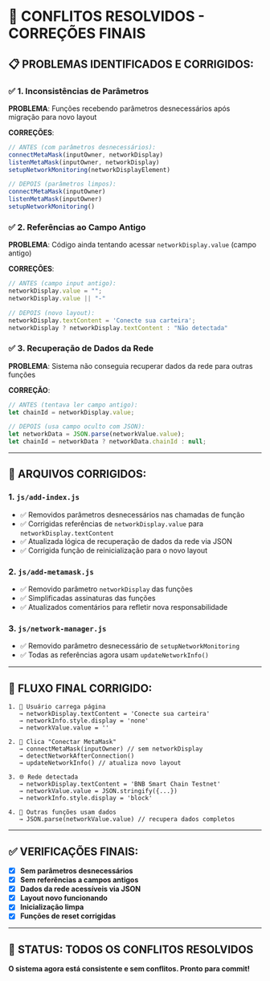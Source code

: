 # 🔧 **CONFLITOS RESOLVIDOS - CORREÇÕES FINAIS**

## 📋 **PROBLEMAS IDENTIFICADOS E CORRIGIDOS:**

### ✅ **1. Inconsistências de Parâmetros**

**PROBLEMA**: Funções recebendo parâmetros desnecessários após migração para novo layout

**CORREÇÕES**:
```javascript
// ANTES (com parâmetros desnecessários):
connectMetaMask(inputOwner, networkDisplay)
listenMetaMask(inputOwner, networkDisplay)  
setupNetworkMonitoring(networkDisplayElement)

// DEPOIS (parâmetros limpos):
connectMetaMask(inputOwner)
listenMetaMask(inputOwner)
setupNetworkMonitoring()
```

### ✅ **2. Referências ao Campo Antigo**

**PROBLEMA**: Código ainda tentando acessar `networkDisplay.value` (campo antigo)

**CORREÇÕES**:
```javascript
// ANTES (campo input antigo):
networkDisplay.value = "";
networkDisplay.value || "-"

// DEPOIS (novo layout):
networkDisplay.textContent = 'Conecte sua carteira';
networkDisplay ? networkDisplay.textContent : "Não detectada"
```

### ✅ **3. Recuperação de Dados da Rede**

**PROBLEMA**: Sistema não conseguia recuperar dados da rede para outras funções

**CORREÇÃO**:
```javascript
// ANTES (tentava ler campo antigo):
let chainId = networkDisplay.value;

// DEPOIS (usa campo oculto com JSON):
let networkData = JSON.parse(networkValue.value);
let chainId = networkData ? networkData.chainId : null;
```

---

## 🔧 **ARQUIVOS CORRIGIDOS:**

### **1. `js/add-index.js`**
- ✅ Removidos parâmetros desnecessários nas chamadas de função
- ✅ Corrigidas referências de `networkDisplay.value` para `networkDisplay.textContent`
- ✅ Atualizada lógica de recuperação de dados da rede via JSON
- ✅ Corrigida função de reinicialização para o novo layout

### **2. `js/add-metamask.js`**
- ✅ Removido parâmetro `networkDisplay` das funções
- ✅ Simplificadas assinaturas das funções
- ✅ Atualizados comentários para refletir nova responsabilidade

### **3. `js/network-manager.js`**
- ✅ Removido parâmetro desnecessário de `setupNetworkMonitoring`
- ✅ Todas as referências agora usam `updateNetworkInfo()`

---

## 🎯 **FLUXO FINAL CORRIGIDO:**

```
1. 📱 Usuário carrega página
   → networkDisplay.textContent = 'Conecte sua carteira'
   → networkInfo.style.display = 'none'
   → networkValue.value = ''

2. 🔗 Clica "Conectar MetaMask"
   → connectMetaMask(inputOwner) // sem networkDisplay
   → detectNetworkAfterConnection()
   → updateNetworkInfo() // atualiza novo layout

3. 🌐 Rede detectada
   → networkDisplay.textContent = 'BNB Smart Chain Testnet'
   → networkValue.value = JSON.stringify({...})
   → networkInfo.style.display = 'block'

4. 📄 Outras funções usam dados
   → JSON.parse(networkValue.value) // recupera dados completos
```

---

## ✅ **VERIFICAÇÕES FINAIS:**

- [x] **Sem parâmetros desnecessários**
- [x] **Sem referências a campos antigos** 
- [x] **Dados da rede acessíveis via JSON**
- [x] **Layout novo funcionando**
- [x] **Inicialização limpa**
- [x] **Funções de reset corrigidas**

---

## 🚀 **STATUS: TODOS OS CONFLITOS RESOLVIDOS**

**O sistema agora está consistente e sem conflitos. Pronto para commit!**
